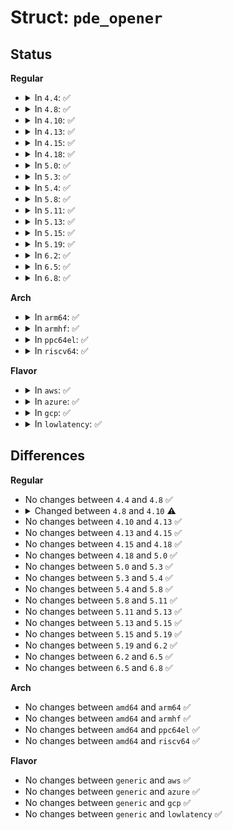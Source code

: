 # Struct: <code>pde_opener</code>

## Status
<b>Regular</b>
<ul>
<li>
<details>
<summary>In <code>4.4</code>: ✅</summary>

```c
struct pde_opener {
    struct file *file;
    struct list_head lh;
    int closing;
    struct completion *c;
};
```
</details>
</li>
<li>
<details>
<summary>In <code>4.8</code>: ✅</summary>

```c
struct pde_opener {
    struct file *file;
    struct list_head lh;
    int closing;
    struct completion *c;
};
```
</details>
</li>
<li>
<details>
<summary>In <code>4.10</code>: ✅</summary>

```c
struct pde_opener {
    struct file *file;
    struct list_head lh;
    bool closing;
    struct completion *c;
};
```
</details>
</li>
<li>
<details>
<summary>In <code>4.13</code>: ✅</summary>

```c
struct pde_opener {
    struct file *file;
    struct list_head lh;
    bool closing;
    struct completion *c;
};
```
</details>
</li>
<li>
<details>
<summary>In <code>4.15</code>: ✅</summary>

```c
struct pde_opener {
    struct file *file;
    struct list_head lh;
    bool closing;
    struct completion *c;
};
```
</details>
</li>
<li>
<details>
<summary>In <code>4.18</code>: ✅</summary>

```c
struct pde_opener {
    struct file *file;
    struct list_head lh;
    bool closing;
    struct completion *c;
};
```
</details>
</li>
<li>
<details>
<summary>In <code>5.0</code>: ✅</summary>

```c
struct pde_opener {
    struct file *file;
    struct list_head lh;
    bool closing;
    struct completion *c;
};
```
</details>
</li>
<li>
<details>
<summary>In <code>5.3</code>: ✅</summary>

```c
struct pde_opener {
    struct file *file;
    struct list_head lh;
    bool closing;
    struct completion *c;
};
```
</details>
</li>
<li>
<details>
<summary>In <code>5.4</code>: ✅</summary>

```c
struct pde_opener {
    struct file *file;
    struct list_head lh;
    bool closing;
    struct completion *c;
};
```
</details>
</li>
<li>
<details>
<summary>In <code>5.8</code>: ✅</summary>

```c
struct pde_opener {
    struct list_head lh;
    struct file *file;
    bool closing;
    struct completion *c;
};
```
</details>
</li>
<li>
<details>
<summary>In <code>5.11</code>: ✅</summary>

```c
struct pde_opener {
    struct list_head lh;
    struct file *file;
    bool closing;
    struct completion *c;
};
```
</details>
</li>
<li>
<details>
<summary>In <code>5.13</code>: ✅</summary>

```c
struct pde_opener {
    struct list_head lh;
    struct file *file;
    bool closing;
    struct completion *c;
};
```
</details>
</li>
<li>
<details>
<summary>In <code>5.15</code>: ✅</summary>

```c
struct pde_opener {
    struct list_head lh;
    struct file *file;
    bool closing;
    struct completion *c;
};
```
</details>
</li>
<li>
<details>
<summary>In <code>5.19</code>: ✅</summary>

```c
struct pde_opener {
    struct list_head lh;
    struct file *file;
    bool closing;
    struct completion *c;
};
```
</details>
</li>
<li>
<details>
<summary>In <code>6.2</code>: ✅</summary>

```c
struct pde_opener {
    struct list_head lh;
    struct file *file;
    bool closing;
    struct completion *c;
};
```
</details>
</li>
<li>
<details>
<summary>In <code>6.5</code>: ✅</summary>

```c
struct pde_opener {
    struct list_head lh;
    struct file *file;
    bool closing;
    struct completion *c;
};
```
</details>
</li>
<li>
<details>
<summary>In <code>6.8</code>: ✅</summary>

```c
struct pde_opener {
    struct list_head lh;
    struct file *file;
    bool closing;
    struct completion *c;
};
```
</details>
</li>
</ul>
<b>Arch</b>
<ul>
<li>
<details>
<summary>In <code>arm64</code>: ✅</summary>

```c
struct pde_opener {
    struct file *file;
    struct list_head lh;
    bool closing;
    struct completion *c;
};
```
</details>
</li>
<li>
<details>
<summary>In <code>armhf</code>: ✅</summary>

```c
struct pde_opener {
    struct file *file;
    struct list_head lh;
    bool closing;
    struct completion *c;
};
```
</details>
</li>
<li>
<details>
<summary>In <code>ppc64el</code>: ✅</summary>

```c
struct pde_opener {
    struct file *file;
    struct list_head lh;
    bool closing;
    struct completion *c;
};
```
</details>
</li>
<li>
<details>
<summary>In <code>riscv64</code>: ✅</summary>

```c
struct pde_opener {
    struct file *file;
    struct list_head lh;
    bool closing;
    struct completion *c;
};
```
</details>
</li>
</ul>
<b>Flavor</b>
<ul>
<li>
<details>
<summary>In <code>aws</code>: ✅</summary>

```c
struct pde_opener {
    struct file *file;
    struct list_head lh;
    bool closing;
    struct completion *c;
};
```
</details>
</li>
<li>
<details>
<summary>In <code>azure</code>: ✅</summary>

```c
struct pde_opener {
    struct file *file;
    struct list_head lh;
    bool closing;
    struct completion *c;
};
```
</details>
</li>
<li>
<details>
<summary>In <code>gcp</code>: ✅</summary>

```c
struct pde_opener {
    struct file *file;
    struct list_head lh;
    bool closing;
    struct completion *c;
};
```
</details>
</li>
<li>
<details>
<summary>In <code>lowlatency</code>: ✅</summary>

```c
struct pde_opener {
    struct file *file;
    struct list_head lh;
    bool closing;
    struct completion *c;
};
```
</details>
</li>
</ul>

## Differences
<b>Regular</b>
<ul>
<li>
No changes between <code>4.4</code> and <code>4.8</code> ✅
</li>
<li>
<details>
<summary>Changed between <code>4.8</code> and <code>4.10</code> ⚠️</summary>
<ul>
<li>
<b>Field type changed. </b>
<code>int closing</code> ➡️ <code>bool closing</code>
</li>
</ul>
</details>
</li>
<li>
No changes between <code>4.10</code> and <code>4.13</code> ✅
</li>
<li>
No changes between <code>4.13</code> and <code>4.15</code> ✅
</li>
<li>
No changes between <code>4.15</code> and <code>4.18</code> ✅
</li>
<li>
No changes between <code>4.18</code> and <code>5.0</code> ✅
</li>
<li>
No changes between <code>5.0</code> and <code>5.3</code> ✅
</li>
<li>
No changes between <code>5.3</code> and <code>5.4</code> ✅
</li>
<li>
No changes between <code>5.4</code> and <code>5.8</code> ✅
</li>
<li>
No changes between <code>5.8</code> and <code>5.11</code> ✅
</li>
<li>
No changes between <code>5.11</code> and <code>5.13</code> ✅
</li>
<li>
No changes between <code>5.13</code> and <code>5.15</code> ✅
</li>
<li>
No changes between <code>5.15</code> and <code>5.19</code> ✅
</li>
<li>
No changes between <code>5.19</code> and <code>6.2</code> ✅
</li>
<li>
No changes between <code>6.2</code> and <code>6.5</code> ✅
</li>
<li>
No changes between <code>6.5</code> and <code>6.8</code> ✅
</li>
</ul>
<b>Arch</b>
<ul>
<li>
No changes between <code>amd64</code> and <code>arm64</code> ✅
</li>
<li>
No changes between <code>amd64</code> and <code>armhf</code> ✅
</li>
<li>
No changes between <code>amd64</code> and <code>ppc64el</code> ✅
</li>
<li>
No changes between <code>amd64</code> and <code>riscv64</code> ✅
</li>
</ul>
<b>Flavor</b>
<ul>
<li>
No changes between <code>generic</code> and <code>aws</code> ✅
</li>
<li>
No changes between <code>generic</code> and <code>azure</code> ✅
</li>
<li>
No changes between <code>generic</code> and <code>gcp</code> ✅
</li>
<li>
No changes between <code>generic</code> and <code>lowlatency</code> ✅
</li>
</ul>
